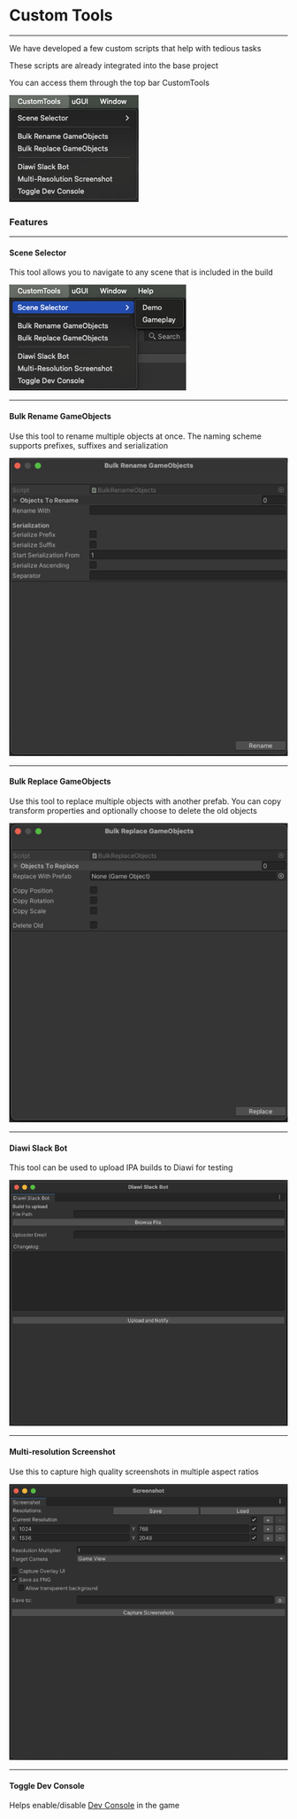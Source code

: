 # Custom Tools

---

We have developed a few custom scripts that help with tedious tasks

These scripts are already integrated into the base project


You can access them through the top bar CustomTools

![Screenshot](img/CustomTools.png "Custom Tools")


### Features

---

#### <b>Scene Selector</b>

This tool allows you to navigate to any scene that is included in the build

![Screenshot](img/SceneSelector.png "Scene Selector")

---

#### <b>Bulk Rename GameObjects</b>

Use this tool to rename multiple objects at once. The naming scheme supports prefixes, suffixes and serialization

![Screenshot](img/BulkRenameGameObjects.png "Bulk Rename GameObjects")

---

#### <b>Bulk Replace GameObjects</b>

Use this tool to replace multiple objects with another prefab. You can copy transform properties and optionally choose to delete the old objects

![Screenshot](img/BulkReplaceGameObjects.png "Bulk Replace GameObjects")

---

#### <b>Diawi Slack Bot</b>

This tool can be used to upload IPA builds to Diawi for testing

![Screenshot](img/DiawiSlackBot.png "Diawi Slack Bot")

---

#### <b>Multi-resolution Screenshot</b>

Use this to capture high quality screenshots in multiple aspect ratios

![Screenshot](img/MultiresolutionScreenshot.png "Multi-resolution Screenshot")

---

#### <b>Toggle Dev Console</b>

Helps enable/disable [Dev Console](devconsole.md) in the game
